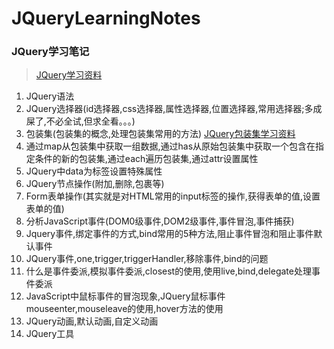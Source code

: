 # JQueryLearningNotes
### JQuery学习笔记
> [JQuery学习资料](http://www.htmleaf.com/ziliaoku/qianduanjiaocheng/201603083198.html)

1. JQuery语法
2. JQuery选择器(id选择器,css选择器,属性选择器,位置选择器,常用选择器;多成屎了,不必全试,但求全看。。。)
3. 包装集(包装集的概念,处理包装集常用的方法) [JQuery包装集学习资料](http://www.htmleaf.com/ziliaoku/qianduanjiaocheng/201602053115.html)
4. 通过map从包装集中获取一组数据,通过has从原始包装集中获取一个包含在指定条件的新的包装集,通过each遍历包装集,通过attr设置属性
5. JQuery中data为标签设置特殊属性
6. JQuery节点操作(附加,删除,包裹等)
7. Form表单操作(其实就是对HTML常用的input标签的操作,获得表单的值,设置表单的值)
8. 分析JavaScript事件(DOM0级事件,DOM2级事件,事件冒泡,事件捕获)
9. Jquery事件,绑定事件的方式,bind常用的5种方法,阻止事件冒泡和阻止事件默认事件
10. JQuery事件,one,trigger,triggerHandler,移除事件,bind的问题
11. 什么是事件委派,模拟事件委派,closest的使用,使用live,bind,delegate处理事件委派
12. JavaScript中鼠标事件的冒泡现象,JQuery鼠标事件mouseenter,mouseleave的使用,hover方法的使用
13. JQuery动画,默认动画,自定义动画
14. JQuery工具
